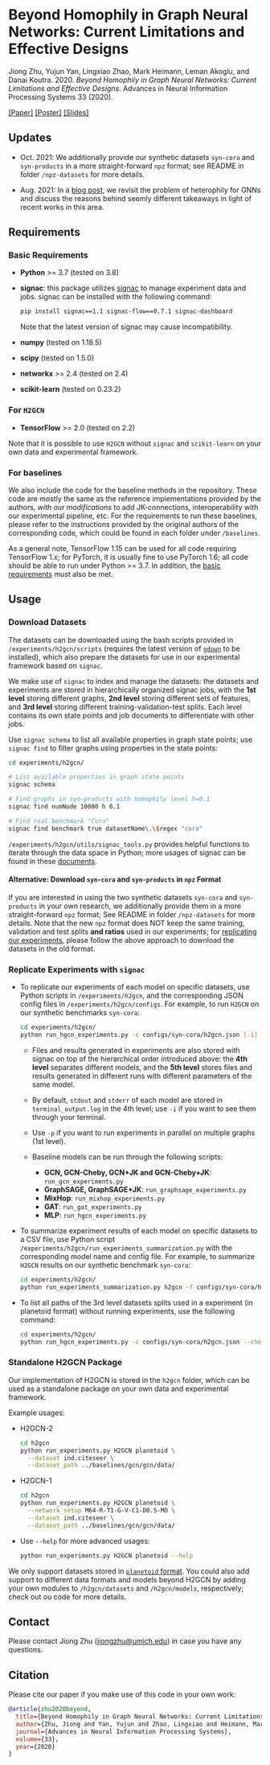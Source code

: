 # Beyond Homophily in Graph Neural Networks: Current Limitations and Effective Designs

Jiong Zhu, Yujun Yan, Lingxiao Zhao, Mark Heimann, Leman Akoglu, and Danai Koutra. 2020. *Beyond Homophily in Graph Neural Networks: Current Limitations and Effective Designs*. Advances in Neural Information Processing Systems 33 (2020).

[[Paper]](https://arxiv.org/abs/2006.11468)
[[Poster]](https://www.jiongzhu.net/assets/files/F20-Jiong-H2GCN-NeurIPS-Poster.pdf)
[[Slides]](https://www.jiongzhu.net/assets/files/F20-Jiong-H2GCN-NeurIPS-Talk.pdf)

## Updates

- Oct. 2021: We additionally provide our synthetic datasets `syn-cora` and `syn-products` in a more straight-forward `npz` format; see README in folder `/npz-datasets` for more details.

- Aug. 2021: In a [blog post](https://www.jiongzhu.net/revisiting-heterophily-GNNs/), we revisit the problem of heterophily for GNNs and discuss the reasons behind seemly different takeaways in light of recent works in this area.

## Requirements

### Basic Requirements

- **Python** >= 3.7 (tested on 3.8)
- **signac**: this package utilizes [signac](https://signac.io) to manage experiment data and jobs. signac can be installed with the following command:

  ```bash
  pip install signac==1.1 signac-flow==0.7.1 signac-dashboard
  ```

  Note that the latest version of signac may cause incompatibility.
- **numpy** (tested on 1.18.5)
- **scipy** (tested on 1.5.0)
- **networkx** >= 2.4 (tested on 2.4)
- **scikit-learn** (tested on 0.23.2)

### For `H2GCN`

- **TensorFlow** >= 2.0 (tested on 2.2)

Note that it is possible to use `H2GCN` without `signac` and `scikit-learn` on your own data and experimental framework.

### For baselines

We also include the code for the baseline methods in the repository. These code are mostly the same as the reference implementations provided by the authors, *with our modifications* to add JK-connections, interoperability with our experimental pipeline, etc. For the requirements to run these baselines, please refer to the instructions provided by the original authors of the corresponding code, which could be found in each folder under `/baselines`.

As a general note, TensorFlow 1.15 can be used for all code requiring TensorFlow 1.x; for PyTorch, it is usually fine to use PyTorch 1.6; all code should be able to run under Python >= 3.7. In addition, the [basic requirements](#basic-requirements) must also be met.

## Usage

### Download Datasets

The datasets can be downloaded using the bash scripts provided in `/experiments/h2gcn/scripts` (requires the latest version of [`gdown`](https://github.com/wkentaro/gdown) to be installed), which also prepare the datasets for use in our experimental framework based on `signac`.

We make use of `signac` to index and manage the datasets: the datasets and experiments are stored in hierarchically organized signac jobs, with the **1st level** storing different graphs, **2nd level** storing different sets of features, and **3rd level** storing different training-validation-test splits. Each level contains its own state points and job documents to differentiate with other jobs.

Use `signac schema` to list all available properties in graph state points; use `signac find` to filter graphs using properties in the state points:

```bash
cd experiments/h2gcn/

# List available properties in graph state points
signac schema

# Find graphs in syn-products with homophily level h=0.1
signac find numNode 10000 h 0.1

# Find real benchmark "Cora"
signac find benchmark true datasetName\.\$regex "cora"
```

`/experiments/h2gcn/utils/signac_tools.py` provides helpful functions to iterate through the data space in Python; more usages of signac can be found in these [documents](https://docs.signac.io/en/latest/).

#### Alternative: Download `syn-cora` and `syn-products` in `npz` Format

If you are interested in using the two synthetic datasets `syn-cora` and `syn-products` in your own research, we additionally provide them in a more straight-forward `npz` format; See README in folder `/npz-datasets` for more details. Note that the new `npz` format does NOT keep the same training, validation and test splits **and ratios** used in our experiments; for [replicating our experiments](#replicate-experiments-with-signac), please follow the above approach to download the datasets in the old format.

### Replicate Experiments with `signac`

- To replicate our experiments of each model on specific datasets, use Python scripts in `/experiments/h2gcn`, and the corresponding JSON config files in `/experiments/h2gcn/configs`. For example, to run `H2GCN` on our synthetic benchmarks `syn-cora`:

  ```bash
  cd experiments/h2gcn/
  python run_hgcn_experiments.py -c configs/syn-cora/h2gcn.json [-i] run [-p PARALLEL_NUM]
  ```

  - Files and results generated in experiments are also stored with signac on top of the hierarchical order introduced above: the **4th level** separates different models, and the **5th level** stores files and results generated in different runs with different parameters of the same model.
  - By default, `stdout` and `stderr` of each model are stored in `terminal_output.log` in the 4th level; use `-i` if you want to see them through your terminal.
  - Use `-p` if you want to run experiments in parallel on multiple graphs (1st level).
  - Baseline models can be run through the following scripts:

    - **GCN, GCN-Cheby, GCN+JK and GCN-Cheby+JK**: `run_gcn_experiments.py`
    - **GraphSAGE, GraphSAGE+JK**: `run_graphsage_experiments.py`
    - **MixHop**: `run_mixhop_experiments.py`
    - **GAT**: `run_gat_experiments.py`
    - **MLP**: `run_hgcn_experiments.py`
  
- To summarize experiment results of each model on specific datasets to a CSV file, use Python script `/experiments/h2gcn/run_experiments_summarization.py` with the corresponding model name and config file. For example, to summarize `H2GCN` results on our synthetic benchmark `syn-cora`:

  ```bash
  cd experiments/h2gcn/
  python run_experiments_summarization.py h2gcn -f configs/syn-cora/h2gcn.json
  ```

- To list all paths of the 3rd level datasets splits used in a experiment (in planetoid format) without running experiments, use the following command:

  ```bash
  cd experiments/h2gcn/
  python run_hgcn_experiments.py -c configs/syn-cora/h2gcn.json --check_paths run
  ```

### Standalone H2GCN Package

Our implementation of H2GCN is stored in the `h2gcn` folder, which can be used as a standalone package on your own data and experimental framework.

Example usages:

- H2GCN-2

  ```bash
  cd h2gcn
  python run_experiments.py H2GCN planetoid \
    --dataset ind.citeseer \
    --dataset_path ../baselines/gcn/gcn/data/
  ```

- H2GCN-1

  ```bash
  cd h2gcn
  python run_experiments.py H2GCN planetoid \
    --network_setup M64-R-T1-G-V-C1-D0.5-MO \
    --dataset ind.citeseer \
    --dataset_path ../baselines/gcn/gcn/data/
  ```

- Use `--help` for more advanced usages:

  ```bash
  python run_experiments.py H2GCN planetoid --help
  ```

We only support datasets stored in [`planetoid` format](https://github.com/kimiyoung/planetoid). You could also add support to different data formats and models beyond H2GCN by adding your own modules to `/h2gcn/datasets` and `/h2gcn/models`, respectively; check out ou code for more details.

## Contact

Please contact Jiong Zhu (jiongzhu@umich.edu) in case you have any questions.

## Citation

Please cite our paper if you make use of this code in your own work:

```bibtex
@article{zhu2020beyond,
  title={Beyond Homophily in Graph Neural Networks: Current Limitations and Effective Designs},
  author={Zhu, Jiong and Yan, Yujun and Zhao, Lingxiao and Heimann, Mark and Akoglu, Leman and Koutra, Danai},
  journal={Advances in Neural Information Processing Systems},
  volume={33},
  year={2020}
}
```
